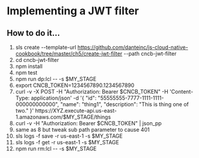 # Implementing a JWT filter

## How to do it...
1. sls create --template-url https://github.com/danteinc/js-cloud-native-cookbook/tree/master/ch5/create-jwt-filter --path cncb-jwt-filter
2. cd cncb-jwt-filter
3. npm install
4. npm test
5. npm run dp:lcl -- -s $MY_STAGE
6. export CNCB_TOKEN=1234567890.1234567890
7. curl -v -X POST -H "Authorization: Bearer $CNCB_TOKEN" -H 'Content-Type: application/json' -d '{ "id": "55555555-7777-1111-1111-000000000000", "name": "thing1", "description": "This is thing one of two." }' https://XYZ.execute-api.us-east-1.amazonaws.com/$MY_STAGE/things
8. curl -v -H "Authorization: Bearer $CNCB_TOKEN" <Location response header from POST> | json_pp
9. same as 8 but tweak sub path parameter to cause 401
10. sls logs -f save -r us-east-1 -s $MY_STAGE
11. sls logs -f get -r us-east-1 -s $MY_STAGE
12. npm run rm:lcl -- -s $MY_STAGE
